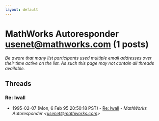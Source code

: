 ```yaml
---
layout: default
---
```


# MathWorks Autoresponder <usenet@mathworks.com> (1 posts)

_Be aware that many list participants used multiple email addresses over their time active on the list. As such this page may not contain all threads available._

## Threads

### Re: lwall
+ 1995-02-07 (Mon, 6 Feb 95 20:50:18 PST) - [Re: lwall](/archive/1995/02/1650d07959817350b05ca50f826715902c66d658be7359e4664f22224e945929) - _MathWorks Autoresponder \<usenet@mathworks.com\>_

